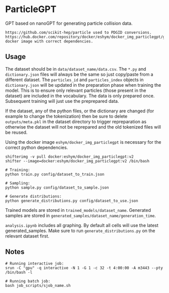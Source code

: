 # ParticleGPT #

GPT based on nanoGPT for generating particle collision data.

```
https://github.com/scikit-hep/particle used to PDGID conversions.
https://hub.docker.com/repository/docker/eshym/docker_img_particlegpt/general docker image with correct dependencies.
```

## Usage ##

The dataset should be in `data/dataset_name/data.csv`. The `*.py` and `dictionary.json` files will always be the same so just copy/paste from a different dataset. The `particles_id` and `particles_index` objects in `dictionary.json` will be updated in the preparation phase when training the model. This is to ensure only relevant particles (those present in the dataset) are included in the vocabulary. The data is only prepared once. Subsequent training will just use the preprepared data.

If the dataset, any of the python files, or the dictionary are changed (for example to change the tokenization) then be sure to delete `outputs/meta.pkl` in the dataset directory to trigger repreparation as otherwise the dataset will not be reprepared and the old tokenized files will be reused.

Using the docker image `eshym/docker_img_particlegpt` is necessary for the correct python dependencies.
```
shifterimg -v pull docker:eshym/docker_img_particlegpt:v2
shifter --image=docker:eshym/docker_img_particlegpt:v2 /bin/bash

# Training:
python train.py config/dataset_to_train.json

# Sampling:
python sample.py config/dataset_to_sample.json

# Generate distributions:
python generate_distributions.py config/dataset_to_use.json
```

Trained models are stored in `trained_models/dataset_name`. Generated samples are stored in `generated_samples/dataset_name/generation_time`.

`analysis.ipynb` includes all graphing. By default all cells will use the latest generated_samples. Make sure to run `generate_distributions.py` on the relevant dataset first.

## Notes ##

```
# Running interactive job:
srun -C "gpu" -q interactive -N 1 -G 1 -c 32 -t 4:00:00 -A m3443 --pty /bin/bash -l

# Running batch job:
bash job_scripts/sjob_name.sh
```